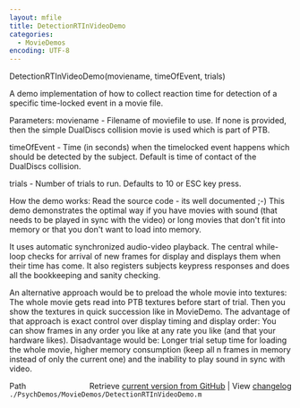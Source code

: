 ```yaml
---
layout: mfile
title: DetectionRTInVideoDemo
categories:
  - MovieDemos
encoding: UTF-8
---
```



DetectionRTInVideoDemo\(moviename, timeOfEvent, trials\)

A demo implementation of how to collect reaction time for detection of a
specific time-locked event in a movie file.

Parameters:
moviename - Filename of moviefile to use. If none is provided, then the
simple DualDiscs collision movie is used which is part of PTB.

timeOfEvent - Time \(in seconds\) when the timelocked event happens which
should be detected by the subject. Default is time of contact of the
DualDiscs collision.

trials - Number of trials to run. Defaults to 10 or ESC key press.

How the demo works: Read the source code - its well documented ;-\)
This demo demonstrates the optimal way if you have movies with sound
\(that needs to be played in sync with the video\) or long movies that
don't fit into memory or that you don't want to load into memory.

It uses automatic synchronized audio-video playback. The central
while-loop checks for arrival of new frames for display and displays them
when their time has come. It also registers subjects keypress responses
and does all the bookkeeping and sanity checking.

An alternative approach would be to preload the whole movie into textures:
The whole movie gets read into PTB textures before start of trial. Then
you show the textures in quick succession like in MovieDemo. The
advantage of that approach is exact control over display timing and
display order: You can show frames in any order you like at any rate you
like \(and that your hardware likes\). Disadvantage would be: Longer trial
setup time for loading the whole movie, higher memory consumption \(keep
all n frames in memory instead of only the current one\) and the inability
to play sound in sync with video.



<div class="code_header" style="text-align:right;">
  <span style="float:left;">Path&nbsp;&nbsp;</span> <span class="counter">Retrieve <a href=
  "https://raw.github.com/Psychtoolbox-3/Psychtoolbox-3/beta/./PsychDemos/MovieDemos/DetectionRTInVideoDemo.m">current version from GitHub</a> | View <a href=
  "https://github.com/Psychtoolbox-3/Psychtoolbox-3/commits/beta/./PsychDemos/MovieDemos/DetectionRTInVideoDemo.m">changelog</a></span>
</div>
<div class="code">
  <code>./PsychDemos/MovieDemos/DetectionRTInVideoDemo.m</code>
</div>
